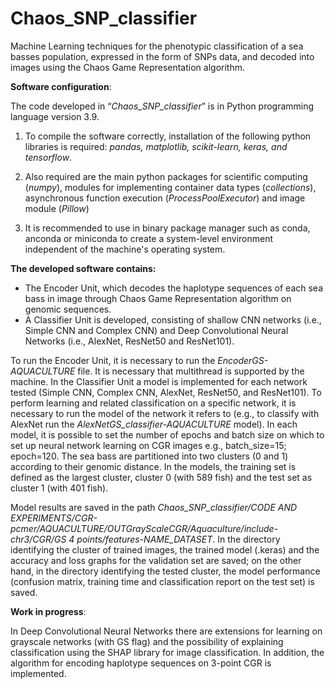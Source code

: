 # Chaos_SNP_classifier
Machine Learning techniques for the phenotypic classification of a sea basses population, expressed in the form of SNPs data, and decoded into images using the Chaos Game Representation algorithm.


**Software configuration**:

The code developed in “*Chaos_SNP_classifier*” is in Python programming language version 3.9. 
1) To compile the software correctly, installation of the following python libraries is required:
*pandas, matplotlib, scikit-learn, keras, and tensorflow*.

2) Also required are the main python packages for scientific computing (*numpy*), modules for implementing container data types (*collections*), asynchronous function execution (*ProcessPoolExecutor*) and image module (*Pillow*)

3) It is recommended to use in binary package manager such as conda, anconda or miniconda to create a system-level environment independent of the machine's operating system.

**The developed software contains:**

- The Encoder Unit, which decodes the haplotype sequences of each sea bass in image through Chaos Game Representation algorithm on genomic sequences. 
- A Classifier Unit is developed, consisting of shallow CNN networks (i.e., Simple CNN and Complex CNN) and Deep Convolutional Neural Networks (i.e., AlexNet, ResNet50 and ResNet101).

To run the Encoder Unit, it is necessary to run the *EncoderGS-AQUACULTURE* file.  It is necessary that multithread is supported by the machine.
In the Classifier Unit a model is implemented for each network tested (Simple CNN, Complex CNN, AlexNet, ResNet50, and ResNet101). To perform learning and related classification on a specific network, it is necessary to run the model of the network it refers to (e.g., to classify with AlexNet run the *AlexNetGS_classifier-AQUACULTURE* model).
In each model, it is possible to set the number of epochs and batch size on which to set up neural network learning on CGR images e.g., batch_size=15; epoch=120. The sea bass are partitioned into two clusters (0 and 1) according to their genomic distance. In the models, the training set is defined as the largest cluster, cluster 0 (with 589 fish) and the test set as cluster 1 (with 401 fish).

Model results are saved in the path *Chaos_SNP_classifier/CODE AND EXPERIMENTS/CGR-pcmer/AQUACULTURE/OUTGrayScaleCGR/Aquaculture/include-chr3/CGR/GS 4 points/features-NAME_DATASET*. In the directory identifying the cluster of trained images, the trained model (.keras) and the accuracy and loss graphs for the validation set are saved; on the other hand, in the directory identifying the tested cluster, the model performance (confusion matrix, training time and classification report on the test set) is saved.


**Work in progress**:

In Deep Convolutional Neural Networks there are extensions for learning on grayscale networks (with GS flag) and the possibility of explaining classification using the SHAP library for image classification. In addition, the algorithm for encoding haplotype sequences on 3-point CGR is implemented.

